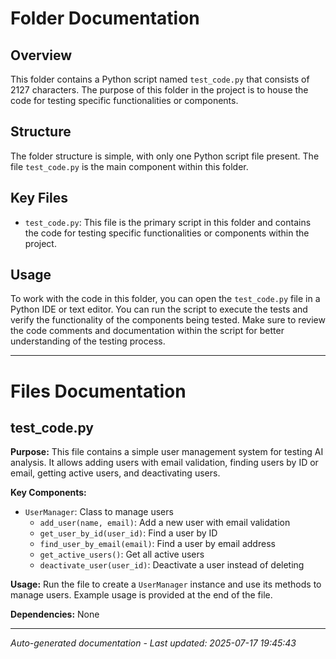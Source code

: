 # Folder Documentation

## Overview
This folder contains a Python script named `test_code.py` that consists of 2127 characters. The purpose of this folder in the project is to house the code for testing specific functionalities or components.

## Structure
The folder structure is simple, with only one Python script file present. The file `test_code.py` is the main component within this folder.

## Key Files
- `test_code.py`: This file is the primary script in this folder and contains the code for testing specific functionalities or components within the project.

## Usage
To work with the code in this folder, you can open the `test_code.py` file in a Python IDE or text editor. You can run the script to execute the tests and verify the functionality of the components being tested. Make sure to review the code comments and documentation within the script for better understanding of the testing process.

---

# Files Documentation

## test_code.py

**Purpose:** This file contains a simple user management system for testing AI analysis. It allows adding users with email validation, finding users by ID or email, getting active users, and deactivating users.

**Key Components:**
- `UserManager`: Class to manage users
  - `add_user(name, email)`: Add a new user with email validation
  - `get_user_by_id(user_id)`: Find a user by ID
  - `find_user_by_email(email)`: Find a user by email address
  - `get_active_users()`: Get all active users
  - `deactivate_user(user_id)`: Deactivate a user instead of deleting

**Usage:** Run the file to create a `UserManager` instance and use its methods to manage users. Example usage is provided at the end of the file.

**Dependencies:** None

---
*Auto-generated documentation - Last updated: 2025-07-17 19:45:43*
